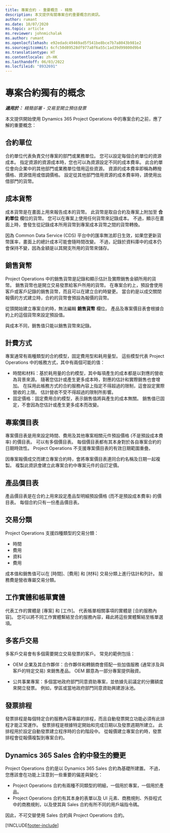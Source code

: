 ```yaml
---
title: 專案合約 - 重要概念 - 精簡
description: 本文提供有關專案合約重要概念的資訊。
author: rumant
ms.date: 10/07/2020
ms.topic: article
ms.reviewer: johnmichalak
ms.author: rumant
ms.openlocfilehash: e92edadc49469ad5f541be8bce7b7a8043b981e2
ms.sourcegitcommit: 6cfc50d89528df977a8f6a55c1ad39d99800d9b4
ms.translationtype: HT
ms.contentlocale: zh-HK
ms.lasthandoff: 06/03/2022
ms.locfileid: "8932691"
---
```

# <a name="concepts-unique-to-project-contracts"></a>專案合約獨有的概念

_**適用於：** 精簡部署 - 交易至開立預估發票_



本文提供開始使用 Dynamics 365 Project Operations 中的專案合約之前，應了解的重要概念：

## <a name="contracting-unit"></a>合約單位

合約單位代表負責交付專案的部門或業務單位。 您可以設定每個合約單位的資源成本。 指定資源的資源成本時，您也可以為資源設定不同的成本費率。 此合約單位會向企業中的其他部門或業務單位借用這些資源。 資源的成本費率即稱為轉撥價格、資源借用或借調價格。 設定從其他部門借用資源的成本費率時，請使用出借部門的貨幣。

## <a name="cost-currency"></a>成本貨幣

成本貨幣是在畫面上用來報告成本的貨幣。 此貨幣是取自合約及專案上附加至 **合約單位** 欄位的貨幣。 您可以在專案上使用任何貨幣來記錄成本。 不過，顯示在畫面上時，會發生從記錄成本所用貨幣到專案成本貨幣之間的貨幣轉換。

因為 Common Data Service (CDS) 平台中的匯率無法即日生效，如果您更新貨幣匯率，畫面上的總計成本可能會隨時間改變。 不過，記錄於資料庫中的成本仍會保持不變，因為金額是以其開支所用的貨幣來儲存。

## <a name="sales-currency"></a>銷售貨幣

Project Operations 中的銷售貨幣是記錄和顯示估計及實際銷售金額所用的貨幣。 銷售貨幣也是開立交易發票給客戶所用的貨幣。 在專案合約上，預設會使用客戶或客戶記錄的銷售貨幣，而且可以在建立合約時變更。 當合約是以成交關閉報價的方式建立時，合約的貨幣會預設為報價的貨幣。

從頭開始建立專案合約時，無法編輯 **銷售貨幣** 欄位。 產品及專案價目表會根據合約上的這個貨幣來設定預設值。

與成本不同，銷售值只能以銷售貨幣來記錄。

## <a name="billing-method"></a>計費方式

專案通常有兩種類型的合約模型，固定費用型和耗用量型。 這些模型代表 Project Operations 中的帳務方式，其中有兩個可能的值：

- 時間和材料：基於耗用量的合約模型，其中每項產生的成本都是以對應的營收為背景來源。 隨著您估計或產生更多成本時，對應的估計和實際銷售也會增加。 在採用此帳務方式的合約服務內容上指定不得超過的限制，這會設定實際營收的上限。 估計營收不受不得超過的限制所影響。
- 固定價格：固定費用合約模型，表示銷售值將與產生的成本無關。 銷售值已固定，不會因為您估計或產生更多成本而改變。

## <a name="project-price-lists"></a>專案價目表

專案價目表是用來設定時間、費用及其他專案相關元件預設價格 (不是預設成本費率) 的價目表。 可以有多個價目表。 每個價目表都有其本身對於各自專案合約的日期時效性。 Project Operations 不支援專案價目表的有效日期範圍重疊。

因專案報價成交而建立專案合約時，會將專案價目表連同合約名稱及日期一起複製。 複製此資訊會建立此專案合約中專案元件的自訂定價。

## <a name="product-price-lists"></a>產品價目表

產品價目表是在合約上用來設定產品型明細預設價格 (而不是預設成本費率) 的價目表。 每個合約只有一份產品價目表。

## <a name="transaction-classes"></a>交易分類

Project Operations 支援四種類型的交易分類：

- 時間
- 費用
- 資料
- 費用

成本值和銷售值可以在 [時間]、[費用] 和 [材料] 交易分類上進行估計和列計。 服務費是營收專屬交易分類。

## <a name="work-entities-and-billing-entities"></a>工作實體和帳單實體

代表工作的實體是 [專案] 和 [工作]。 代表帳單相關事項的實體是 [合約服務內容]。 您可以將不同工作實體繫結至合約服務內容，藉此將這些實體繫結至帳單選項。

## <a name="multi-customer-deals"></a>多客戶交易

多客戶交易會有多個需要開立交易發票的客戶。 常見的範例包括：

- OEM 企業及其合作夥伴：合作夥伴和轉銷商會搭配一些加值服務 (通常涉及與客戶的特定交易) 來銷售產品。 OEM 願意為一部分專案提供融資。 

- 公共事業專案：多個當地政府部門同意資助專案，並依據先前議定的分攤額度來開立發票。 例如，學區或當地政府部門同意資助興建游泳池。

## <a name="invoice-schedules"></a>發票排程

發票排程是每個特定合約服務內容專屬的排程，而且自動發票開立功能必須有此排程才能正常運作。 發票排程是根據特定開始和完成日期以及發票週期所建立。 此排程用於設定自動發票建立程序時的合約階段中。 從報價建立專案合約時，發票排程會從報價複製到專案合約。

## <a name="changes-from-the-dynamics-365-sales-contract"></a>Dynamics 365 Sales 合約中發生的變更

Project Operations 合約是以 Dynamics 365 Sales 合約為基礎所建置。 不過，您應該會在功能上注意到一些重要的偏差與變化：

- Project Operations 合約有兩種不同類型的明細，一個用於專案，一個用於產品。
- Project Operations 合約有其本身的表單以及 UI 元素、商務規則、外掛程式中的商務規則，以及使其與 Sales 合約有所不同的用戶端指令碼。

因此，不可交替使用 Sales 合約與 Project Operations 合約。


[!INCLUDE[footer-include](../../includes/footer-banner.md)]

